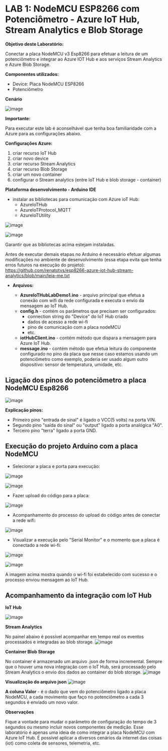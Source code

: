 # LAB 1: NodeMCU ESP8266 com Potenciômetro - Azure IoT Hub, Stream Analytics e Blob Storage

**Objetivo deste Laboratório:**

Conectar a placa NodeMCU v3 Esp8266 para efetuar a leitura de um potenciômetro e integrar ao Azure IOT Hub e aos serviços Stream Analytics e Azure Blob Storage.

**Componentes utilizados:**
+ Device: Placa NodeMCU ESP8266
+ Potenciômetro

**Cenário**

![image](https://user-images.githubusercontent.com/42357180/160649317-bd5b9dd5-f8dc-4881-b169-b752374759bd.png)

**Importante:**

Para executar este lab é aconselhável que tenha boa familiaridade com a Azure para as configurações abaixo.

**Configurações Azure:**

1) criar recurso IoT Hub
2) criar novo device
3) criar recurso Stream Analytics
4) criar recurso Blob Storage
5) criar um novo container
6) configurar o Stream analytics (entre IoT Hub e blob storage - container)

**Plataforma desenvolvimento - Arduino IDE**
  + instalar as bibliotecas para comunicação com Azure ioT Hub:
    + AzureIoTHub
    + AzureIoTProtocol_MQTT
    + AzureIoTUtility

  ![image](https://user-images.githubusercontent.com/42357180/160653305-c49cb487-9546-41ec-9b90-fd56b5cb1a18.png)
  
  ![image](https://user-images.githubusercontent.com/42357180/160653744-185c765e-4a9d-423e-bf7b-05c407bde374.png)
  
  Garantir que as bibliotecas acima estejam instaladas.
  
  Antes de executar demais etapas no Arduino é necessário efetuar algumas modificações no ambiente de desenvolvimento (essa etapa evita que tenha erros futuros na execução do projeto): 
  https://github.com/renatotvs/esp8266-azure-iot-hub-stream-analytics/blob/main/leia-me.txt
  
  + **Arquivos:**
  
    + **AzureIoTHubLabDemo1.ino** -  arquivo principal que efetua a conexão com wifi da rede configurada e executa o envio da mensagem ao IoT Hub.
    + **config.h** - contém os parâmetros que precisam ser configurados:
      + connection string do "Device" do IoT Hub criado
      + dados de acesso a rede wi-fi
      + pino de comunicação com a placa nodeMCU
      + etc.
    + **iotHubClient.ino** - contém método que dispara a mensagem para Azure IoT Hub.
    + **message.ino** - contém método que efetua leitura do componente configurado no pino da placa que nesse caso estamos usando um potenciômetro como exemplo, poderia ser usado algum outro dispositivo: sensor de temperatura, umidade, etc.

## Ligação dos pinos do potenciômetro a placa NodeMCU Esp8266

![image](https://user-images.githubusercontent.com/42357180/160703173-52e9c572-935d-43ce-9d7e-861969ff8d12.png)

**Explicação pinos:**

+ Primeiro pino "entrada de sinal" é ligado o VCC(5 volts) na porta VIN.
+ Segundo pino "saída do sinal" ou "output" ligado a porta analógica "A0".
+ Terceiro pino "terra" ligado a porta GND.

## Execução do projeto Arduino com a placa NodeMCU

+ Selecionar a placa e porta para execução:

![image](https://user-images.githubusercontent.com/42357180/160689100-543ab7ad-78a1-4057-b45a-d86424398301.png)

![image](https://user-images.githubusercontent.com/42357180/160690332-089e5349-ec66-484b-99b4-1d03dc45180c.png)


+ Fazer upload do código para a placa:

![image](https://user-images.githubusercontent.com/42357180/160687722-8204f460-9d22-4763-bcad-ec48f8e3ddda.png)

+ Acompanhamento do processo do upload do código antes de conectar a rede wifi:

![image](https://user-images.githubusercontent.com/42357180/160689507-d16c27bd-30a2-42f3-b581-a36c44ebba32.png)

+ Visualizar a execução pelo "Serial Monitor" e o momento que a placa é conectado a rede wi-fi:

![image](https://user-images.githubusercontent.com/42357180/160686634-301440b5-d08a-4bc0-8580-72ee7e6a5dc7.png)

![image](https://user-images.githubusercontent.com/42357180/160691272-7707dae7-ae09-4205-b1db-54ad877faf55.png)

A imagem acima mostra quando o wi-fi foi estabelecido com sucesso e o processo enviou mensagem ao IoT Hub.

## Acompanhamento da integração com IoT Hub

**IoT Hub**

![image](https://user-images.githubusercontent.com/42357180/160660183-64d0b0ab-516d-43a7-9b8f-40228696e629.png)

**Stream Analytics**

No painel abaixo é possível acompanhar em tempo real os eventos processados e integradas ao blob storage.
![image](https://user-images.githubusercontent.com/42357180/160661942-2bf770f0-9d06-4bb5-963c-777f8be36767.png)

**Container Blob Storage**

No container é armazenado um arquivo .json de forma incremental. Sempre que o houver uma nova integração com o IoT Hub, será processado pelo Stream Analytics o envio dos dados ao container do blob storage.
![image](https://user-images.githubusercontent.com/42357180/160661344-7fee93fd-41cd-495b-af26-8c2d49d3a7eb.png)

**Visualização do arquivo json**
![image](https://user-images.githubusercontent.com/42357180/160664235-ebaea27f-114b-448a-93f7-9d0c86eddc7b.png)

**A coluna Valor** - é o dado que vem do potenciômetro ligado a placa NodeMCU, a cada movimento que faço no potenciômetro a cada 3 segundos é enviado um novo valor.

**Observações**

Fique a vontade para mudar o parãmetro de configuração do tempo de 3 segundos ou mesmo incluir novos componentes de medição.
Esse laboratório é apenas uma ideia de como integrar a placa NodeMCU com Azure IoT Hub.
É possível aplicar a diversos cenários da internet das coisas (iot) como coleta de sensores, telemetria, etc.
